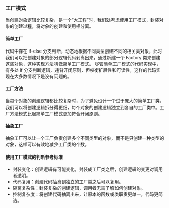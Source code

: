 ### 工厂模式
当创建对象逻辑比较复杂，是一个“大工程”时，我们就考虑使用工厂模式，封装对象的创建过程，将对象的创建和使用相分离。

#### 简单工厂
代码中存在 if-else 分支判断，动态地根据不同类型创建不同的相关类对象，此时我们可以把创建对象的部分逻辑代码剥离出来，通过新建一个 Factory 类来创建这些对象，这种实现方法叫做简单工厂模式。
尽管简单工厂模式的代码实现中，有多处 if 分支判断逻辑，违背开闭原则，但权衡扩展性和可读性，这样的代码实现在大多数情况下是没有问题的。



#### 工厂方法
当每个对象的创建逻辑都比较复杂时，为了避免设计一个过于庞大的简单工厂类，我们可以将创建逻辑拆分得更细，每个对象的创建逻辑独立到各自的工厂类中。工厂方法模式比起简单工厂模式更加符合开闭原则。


#### 抽象工厂
抽象工厂可以让一个工厂负责创建多个不同类型的对象，而不是只创建一种类型的对象，这样可以有效地减少工厂类的个数。

#### 使用工厂模式的判断参考标准
* 封装变化：创建逻辑有可能变化，封装成工厂类之后，创建逻辑的变更对调用者透明。
* 代码复用：创建代码抽离到独立的工厂类之后可以复用。
* 隔离复杂性：封装复杂的创建逻辑，调用者无需了解如何创建对象。
* 控制复杂度：将创建代码抽离出来，让原本的函数或类职责更单一，代码更简洁。